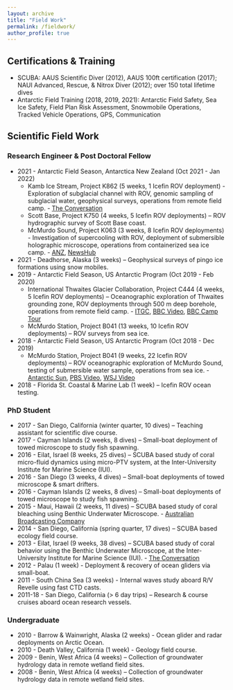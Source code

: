 ```yaml
---
layout: archive
title: "Field Work"
permalink: /fieldwork/
author_profile: true
---
```


## Certifications & Training
* SCUBA: AAUS Scientific Diver (2012), AAUS 100ft certification (2017); NAUI Advanced, Rescue, & Nitrox Diver (2012); over 150 total lifetime dives
* Antarctic Field Training (2018, 2019, 2021): Antarctic Field Safety, Sea Ice Safety, Field Plan Risk Assessment, Snowmobile Operations, Tracked Vehicle Operations, GPS, Communication

## Scientific Field Work

### Research Engineer & Post Doctoral Fellow
* 2021 - Antarctic Field Season, Antarctica New Zealand (Oct 2021 - Jan 2022)
	* Kamb Ice Stream, Project K862 (5 weeks, 1 Icefin ROV deployment) - Exploration of subglacial channel with ROV, genomic sampling of subglacial water, geophysical surveys, operations from remote field camp. - [The Conversation](https://theconversation.com/exploring-antarcticas-hidden-under-ice-rivers-and-their-role-in-future-sea-level-rise-176456)
	* Scott Base, Project K750 (4 weeks, 5 Icefin ROV deployments) – ROV hydrographic survey of Scott Base coast.
	* McMurdo Sound, Project K063 (3 weeks, 8 Icefin ROV deployments) - Investigation of supercooling with ROV, deployment of submersible holographic microscope, operations from containerized sea ice camp. - [ANZ](https://www.antarcticanz.govt.nz/media/news/the-hippest-supercool-science-on-earth), [NewsHub](https://www.newshub.co.nz/home/technology/2022/01/kiwi-led-antarctic-hipsmi-project-hoped-to-help-with-climate-change-understanding.html)
* 2021 - Deadhorse, Alaska (3 weeks) – Geophysical surveys of pingo ice formations using snow mobiles. 
* 2019 - Antarctic Field Season, US Antarctic Program (Oct 2019 - Feb 2020)
	* International Thwaites Glacier Collaboration, Project C444 (4 weeks, 5 Icefin ROV deployments) – Oceanographic exploration of Thwaites grounding zone, ROV deployments through 500 m deep borehole, operations from remote field camp. - [ITGC](https://thwaitesglacier.org/projects/melt), [BBC Video](https://www.youtube.com/watch?v=f0AWsJ0cmLE), [BBC Camp Tour](https://www.bbc.com/news/av/science-environment-51333191)
	* McMurdo Station, Project B041 (13 weeks, 10 Icefin ROV deployments) – ROV surveys from sea ice.
* 2018 - Antarctic Field Season, US Antarctic Program (Oct 2018 - Dec 2019)
	* McMurdo Station, Project B041 (9 weeks, 22 Icefin ROV deployments) – ROV oceanographic exploration of McMurdo Sound, testing of submersible water sample, operations from sea ice. - [Antarctic Sun](https://antarcticsun.usap.gov/science/4396/), [PBS Video](https://www.pbs.org/video/exploring-antarcticas-threatened-glaciers-with-a-robot-ovte2f/), [WSJ Video](https://www.youtube.com/watch?v=uXA0AkcrNoo)
* 2018 - Florida St. Coastal & Marine Lab (1 week) – Icefin ROV ocean testing.

### PhD Student
* 2017 - San Diego, California (winter quarter, 10 dives) – Teaching assistant for scientific dive course.
* 2017 - Cayman Islands (2 weeks, 8 dives) – Small-boat deployment of towed microscope to study fish spawning. 
* 2016 - Eilat, Israel (8 weeks, 25 dives) – SCUBA based study of coral micro-fluid dynamics using micro-PTV system, at the Inter-University Institute for Marine Science (IUI). 
* 2016 - San Diego (3 weeks, 4 dives) – Small-boat deployments of towed microscope & smart drifters.
* 2016 - Cayman Islands (2 weeks, 8 dives) – Small-boat deployments of towed microscope to study fish spawning. 
* 2015 - Maui, Hawaii (2 weeks, 11 dives) – SCUBA based study of coral bleaching using Benthic Underwater Microscope. - [Australian Broadcasting Company](https://www.abc.net.au/news/2015-11-27/global-reef-bleaching-leaving-behind-coral-graveyards/6972150)
* 2014 - San Diego, California (spring quarter, 17 dives) – SCUBA based ecology field course.
* 2013 - Eilat, Israel (9 weeks, 38 dives) – SCUBA based study of coral behavior using the Benthic Underwater Microscope, at the Inter-University Institute for Marine Science (IUI). - [The Conversation](https://theconversation.com/underwater-microscope-provides-new-views-of-ocean-floor-sea-creatures-in-their-natural-setting-62265)
* 2012 - Palau (1 week) - Deployment & recovery of ocean gliders via small-boat.
* 2011 - South China Sea (3 weeks) - Internal waves study aboard R/V Revelle using fast CTD casts.
* 2011-18 - San Diego, California (> 6 day trips) – Research & course cruises aboard ocean research vessels.

### Undergraduate
* 2010 - Barrow & Wainwright, Alaska (2 weeks) - Ocean glider and radar deployments on Arctic Ocean.
* 2010 - Death Valley, California (1 week) - Geology field course.
* 2009 - Benin, West Africa (4 weeks) – Collection of groundwater hydrology data in remote wetland field sites. 
* 2008 - Benin, West Africa (4 weeks) – Collection of groundwater hydrology data in remote wetland field sites.
